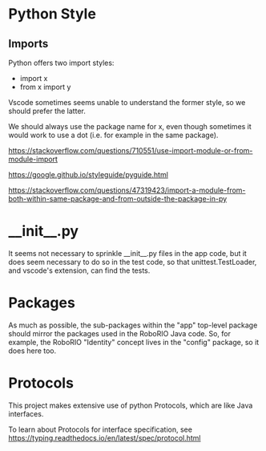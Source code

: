 # Python Style

## Imports
Python offers two import styles:

- import x
- from x import y

Vscode sometimes seems unable to understand the former style, so we should prefer the latter.

We should always use the package name for x, even though sometimes it would work to use a dot (i.e. for example in the same package).

<https://stackoverflow.com/questions/710551/use-import-module-or-from-module-import>

https://google.github.io/styleguide/pyguide.html

https://stackoverflow.com/questions/47319423/import-a-module-from-both-within-same-package-and-from-outside-the-package-in-py


# \_\_init\_\_.py

It seems not necessary to sprinkle \_\_init\_\_.py files in the app code, but it does seem necessary to do so in the test code, so that unittest.TestLoader, and vscode's extension, can find the tests.

# Packages

As much as possible, the sub-packages within the "app" top-level package should mirror the packages used in the RoboRIO Java code.  So, for example, the RoboRIO "Identity" concept lives in the "config" package, so it does here too.

# Protocols

This project makes extensive use of python Protocols, which are like Java interfaces.

To learn about Protocols for interface specification, see
https://typing.readthedocs.io/en/latest/spec/protocol.html